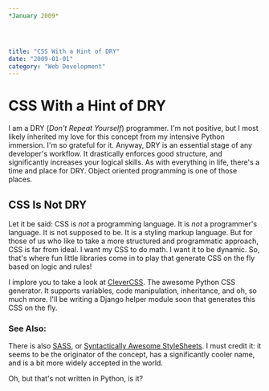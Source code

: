 ```yaml
---
*January 2009*




title: "CSS With a Hint of DRY"
date: "2009-01-01"
category: "Web Development"
---
```


# CSS With a Hint of DRY

I am a DRY (*Don't Repeat Yourself*) programmer. I'm not positive, but I most likely inherited my love for this concept from my intensive Python immersion. I'm so grateful for it. Anyway, DRY is an essential stage of any developer's workflow. It drastically enforces good structure, and significantly increases your logical skills. As with everything in life, there's a time and place for DRY. Object oriented programming is one of those places.

## CSS Is Not DRY

Let it be said: CSS is *not* a programming language. It is *not* a programmer's language. It is not supposed to be. It is a styling markup language. But for those of us who like to take a more structured and programmatic approach, CSS is far from ideal. I want my CSS to do math. I want it to be dynamic. So, that's where fun little libraries come in to play that generate CSS on the fly based on logic and rules!

I implore you to take a look at [CleverCSS](http://sandbox.pocoo.org/clevercss). The awesome Python CSS generator. It supports variables, code manipulation, inheritance, and oh, so much more. I'll be writing a Django helper module soon that generates this CSS on the fly.

### See Also:

There is also [SASS](http://sass-lang.com), or [Syntactically Awesome StyleSheets](http://sass-lang.com). I must credit it: it seems to be the originator of the concept, has a significantly cooler name, and is a bit more widely accepted in the world.

Oh, but that's not written in Python, is it?